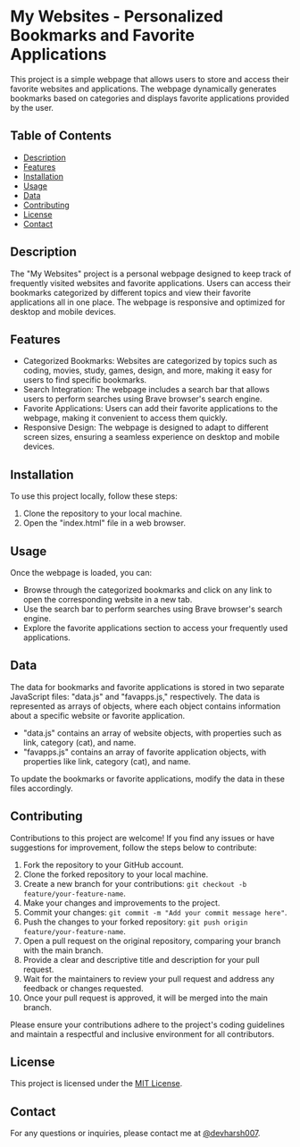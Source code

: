 
# My Websites - Personalized Bookmarks and Favorite Applications

This project is a simple webpage that allows users to store and access their favorite websites and applications. The webpage dynamically generates bookmarks based on categories and displays favorite applications provided by the user.

## Table of Contents

- [Description](#description)
- [Features](#features)
- [Installation](#installation)
- [Usage](#usage)
- [Data](#data)
- [Contributing](#contributing)
- [License](#license)
- [Contact](#contact)

## Description

The "My Websites" project is a personal webpage designed to keep track of frequently visited websites and favorite applications. Users can access their bookmarks categorized by different topics and view their favorite applications all in one place. The webpage is responsive and optimized for desktop and mobile devices.

## Features

- Categorized Bookmarks: Websites are categorized by topics such as coding, movies, study, games, design, and more, making it easy for users to find specific bookmarks.
- Search Integration: The webpage includes a search bar that allows users to perform searches using Brave browser's search engine.
- Favorite Applications: Users can add their favorite applications to the webpage, making it convenient to access them quickly.
- Responsive Design: The webpage is designed to adapt to different screen sizes, ensuring a seamless experience on desktop and mobile devices.

## Installation

To use this project locally, follow these steps:

1. Clone the repository to your local machine.
2. Open the "index.html" file in a web browser.

## Usage

Once the webpage is loaded, you can:

- Browse through the categorized bookmarks and click on any link to open the corresponding website in a new tab.
- Use the search bar to perform searches using Brave browser's search engine.
- Explore the favorite applications section to access your frequently used applications.

## Data

The data for bookmarks and favorite applications is stored in two separate JavaScript files: "data.js" and "favapps.js," respectively. The data is represented as arrays of objects, where each object contains information about a specific website or favorite application.

- "data.js" contains an array of website objects, with properties such as link, category (cat), and name.
- "favapps.js" contains an array of favorite application objects, with properties like link, category (cat), and name.

To update the bookmarks or favorite applications, modify the data in these files accordingly.

## Contributing

Contributions to this project are welcome! If you find any issues or have suggestions for improvement, follow the steps below to contribute:

1. Fork the repository to your GitHub account.
2. Clone the forked repository to your local machine.
3. Create a new branch for your contributions: `git checkout -b feature/your-feature-name`.
4. Make your changes and improvements to the project.
5. Commit your changes: `git commit -m "Add your commit message here"`.
6. Push the changes to your forked repository: `git push origin feature/your-feature-name`.
7. Open a pull request on the original repository, comparing your branch with the main branch.
8. Provide a clear and descriptive title and description for your pull request.
9. Wait for the maintainers to review your pull request and address any feedback or changes requested.
10. Once your pull request is approved, it will be merged into the main branch.

Please ensure your contributions adhere to the project's coding guidelines and maintain a respectful and inclusive environment for all contributors.

## License

This project is licensed under the [MIT License](LICENSE).

## Contact

For any questions or inquiries, please contact me at [@devharsh007](https://github.com/devharsh007).